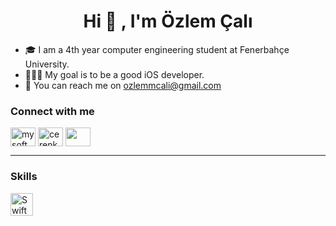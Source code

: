 <h1 align="center">Hi 👋 , I'm Özlem Çalı</h1>

- 🎓 I am a 4th year computer engineering student at Fenerbahçe University.
- 👩🏻‍💻 My goal is to be a good iOS developer.
- 💌 You can reach me on [ozlemmcali@gmail.com](mailto:ozlemmcali@gmail.com)

<h3 align="left">Connect with me</h3>
<p align="left">
<a href="https://twitter.com/ozlemmcali" target="blank"><img align="center" src="https://raw.githubusercontent.com/rahuldkjain/github-profile-readme-generator/master/src/images/icons/Social/twitter.svg" alt="mysoftwarelight" height="30" width="40" /></a>
<a href="https://www.linkedin.com/in/ozlemcali/" target="blank"><img align="center" src="https://raw.githubusercontent.com/rahuldkjain/github-profile-readme-generator/master/src/images/icons/Social/linked-in-alt.svg" alt="cerenkocyigit" height="30" width="40" /></a>
<a href="https://medium.com/@ozlemmcali" target="blank"><img align="center" src="https://raw.githubusercontent.com/rahuldkjain/github-profile-readme-generator/master/src/images/icons/Social/medium.svg" alt="" height="30" width="40" /></a>
  
 <hr/>

<h3 align="left">Skills</h3>
<a href="https://developer.apple.com/swift/" target="_blank" rel="noreferrer"><img src="https://raw.githubusercontent.com/danielcranney/readme-generator/main/public/icons/skills/swift-colored.svg" width="36" height="36" alt="Swift" /></a>
